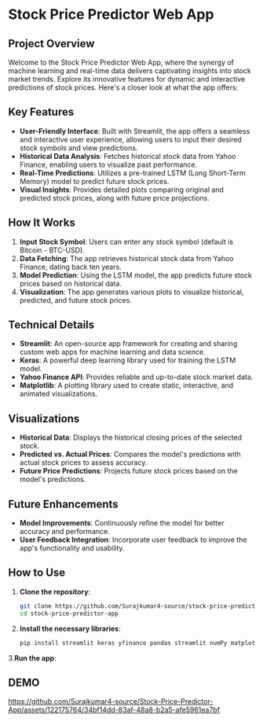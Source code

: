 # Stock Price Predictor Web App

## Project Overview

Welcome to the Stock Price Predictor Web App, where the synergy of machine learning and real-time data delivers captivating insights into stock market trends. Explore its innovative features for dynamic and interactive predictions of stock prices.
Here's a closer look at what the app offers:

## Key Features

- **User-Friendly Interface**: Built with Streamlit, the app offers a seamless and interactive user experience, allowing users to input their desired stock symbols and view predictions.
- **Historical Data Analysis**: Fetches historical stock data from Yahoo Finance, enabling users to visualize past performance.
- **Real-Time Predictions**: Utilizes a pre-trained LSTM (Long Short-Term Memory) model to predict future stock prices.
- **Visual Insights**: Provides detailed plots comparing original and predicted stock prices, along with future price projections.

## How It Works

1. **Input Stock Symbol**: Users can enter any stock symbol (default is Bitcoin - BTC-USD).
2. **Data Fetching**: The app retrieves historical stock data from Yahoo Finance, dating back ten years.
3. **Model Prediction**: Using the LSTM model, the app predicts future stock prices based on historical data.
4. **Visualization**: The app generates various plots to visualize historical, predicted, and future stock prices.

## Technical Details

- **Streamlit**: An open-source app framework for creating and sharing custom web apps for machine learning and data science.
- **Keras**: A powerful deep learning library used for training the LSTM model.
- **Yahoo Finance API**: Provides reliable and up-to-date stock market data.
- **Matplotlib**: A plotting library used to create static, interactive, and animated visualizations.

## Visualizations

- **Historical Data**: Displays the historical closing prices of the selected stock.
- **Predicted vs. Actual Prices**: Compares the model's predictions with actual stock prices to assess accuracy.
- **Future Price Predictions**: Projects future stock prices based on the model's predictions.

## Future Enhancements

- **Model Improvements**: Continuously refine the model for better accuracy and performance.
- **User Feedback Integration**: Incorporate user feedback to improve the app's functionality and usability.

## How to Use

1. **Clone the repository**:
   ```bash
   git clone https://github.com/Surajkumar4-source/stock-price-predictor-app.git
   cd stock-price-predictor-app
   
2. **Install the necessary libraries**:
   ```bash   
   pip install streamlit keras yfinance pandas streamlit numPy matplotlib datetime sklearn(Scikit-learn):

3.**Run the app**:




## DEMO





https://github.com/Surajkumar4-source/Stock-Price-Predictor-App/assets/122175764/34bf14dd-83af-48a8-b2a5-afe5961ea7bf

